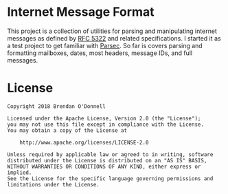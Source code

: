 # Internet Message Format

This project is a collection of utilities for parsing and manipulating internet
messages as defined by [RFC 5322](https://tools.ietf.org/html/rfc5322) and
related specifications. I started it as a test project to get familiar with
[Parsec](https://hackage.haskell.org/package/parsec). So far is covers parsing
and formatting mailboxes, dates, most headers, message IDs, and full messages.

# License

```
Copyright 2018 Brendan O'Donnell

Licensed under the Apache License, Version 2.0 (the "License");
you may not use this file except in compliance with the License.
You may obtain a copy of the License at

    http://www.apache.org/licenses/LICENSE-2.0

Unless required by applicable law or agreed to in writing, software
distributed under the License is distributed on an "AS IS" BASIS,
WITHOUT WARRANTIES OR CONDITIONS OF ANY KIND, either express or implied.
See the License for the specific language governing permissions and
limitations under the License.
```
